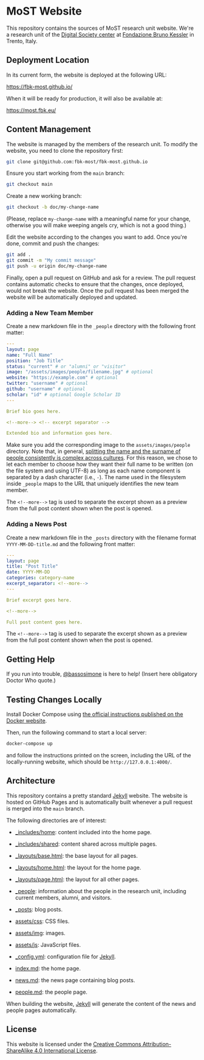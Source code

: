 # MoST Website

This repository contains the sources of MoST research unit website. We're a
research unit of the [Digital Society center](https://digis.fbk.eu) at
[Fondazione Bruno Kessler](https://www.fbk.eu) in Trento, Italy.

## Deployment Location

In its current form, the website is deployed at the following URL:

https://fbk-most.github.io/

When it will be ready for production, it will also be available at:

https://most.fbk.eu/

## Content Management

The website is managed by the members of the research unit. To modify the
website, you need to clone the repository first:

```bash
git clone git@github.com:fbk-most/fbk-most.github.io
```

Ensure you start working from the `main` branch:

```bash
git checkout main
```

Create a new working branch:

```bash
git checkout -b doc/my-change-name
```

(Please, replace `my-change-name` with a meaningful name for your change,
otherwise you will make weeping angels cry, which is not a good thing.)

Edit the website according to the changes you want to add. Once
you're done, commit and push the changes:

```bash
git add .
git commit -m "My commit message"
git push -u origin doc/my-change-name
```

Finally, open a pull request on GitHub and ask for a review. The pull request
contains automatic checks to ensure that the changes, once deployed, would not
break the website. Once the pull request has been merged the website will be
automatically deployed and updated.

### Adding a New Team Member

Create a new markdown file in the `_people` directory with the following front matter:

```yml
---
layout: page
name: "Full Name"
position: "Job Title"
status: "current" # or "alumni" or "visitor"
image: "/assets/images/people/filename.jpg" # optional
website: "https://example.com" # optional
twitter: "username" # optional
github: "username" # optional
scholar: "id" # optional Google Scholar ID
---

Brief bio goes here.

<!--more--> <!-- excerpt separator -->

Extended bio and information goes here.
```

Make sure you add the corresponding image to the `assets/images/people` directory. Note that, in general, [splitting the name and the
surname of people consistently is complex across cultures](
https://shinesolutions.com/2018/01/08/falsehoods-programmers-believe-about-names-with-examples/).
For this reason, we chose to let each member to choose how they want their full
name to be written (on the file system and using UTF-8) as long as each name
component is separated by a dash character (i.e., `-`). The name
used in the filesystem inside `_people` maps to the URL that uniquely
identifies the new team member.

The `<!--more-->` tag is used to separate the excerpt shown as a preview
from the full post content shown when the post is opened.

### Adding a News Post

Create a new markdown file in the `_posts` directory with the filename format `YYYY-MM-DD-title.md` and the following front matter:

```yml
---
layout: page
title: "Post Title"
date: YYYY-MM-DD
categories: category-name
excerpt_separator: <!--more-->
---

Brief excerpt goes here.

<!--more-->

Full post content goes here.
```

The `<!--more-->` tag is used to separate the excerpt shown as a preview
from the full post content shown when the post is opened.

## Getting Help

If you run into trouble, [@bassosimone](https://github.com/bassosimone) is
here to help! (Insert here obligatory Doctor Who quote.)

## Testing Changes Locally

Install Docker Compose using [the official instructions published on
the Docker website](https://docs.docker.com/compose/install/).

Then, run the following command to start a local server:

```bash
docker-compose up
```

and follow the instructions printed on the screen, including the URL of the
locally-running website, which should be `http://127.0.0.1:4000/`.

## Architecture

This repository contains a pretty standard [Jekyll](https://jekyllrb.com/)
website. The website is hosted on GitHub Pages and is automatically built
whenever a pull request is merged into the `main` branch.

The following directories are of interest:

- [_includes/home](_includes/home): content included into the home page.

- [_includes/shared](includes/shared): content shared across multiple pages.

- [_layouts/base.html](_layouts/base.html): the base layout for all pages.

- [_layouts/home.html](_layouts/home.html): the layout for the home page.

- [_layouts/page.html](_layouts/page.html): the layout for all other pages.

- [_people](_people): information about the people in the research unit,
including current members, alumni, and visitors.

- [_posts](_posts): blog posts.

- [assets/css](assets/css): CSS files.

- [assets/img](assets/img): images.

- [assets/js](assets/js): JavaScript files.

- [_config.yml](config.yml): configuration file for
[Jekyll](https://jekyllrb.com/).

- [index.md](index.md): the home page.

- [news.md](news.md): the news page containing blog posts.

- [people.md](people.md): the people page.

When building the website, [Jekyll](https://jekyllrb.com/) will generate the
content of the news and people pages automatically.

## License

This website is licensed under the [Creative Commons Attribution-ShareAlike 4.0 International License](https://creativecommons.org/licenses/by-sa/4.0/).

